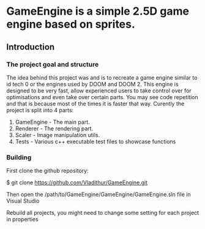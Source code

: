 # GameEngine is a simple 2.5D game engine based on sprites.
## Introduction
### The project goal and structure
The idea behind this project was and is to recreate a game engine similar to id tech 0 or the engines used by DOOM and DOOM 2. This engine is designed to be very fast, allow experienced users to take control over for optimisations and even take over certain parts. You may see code repetition and that is because most of the times it is faster that way.
Curently the project is split into 4 parts:
1. GameEngine - The main part.
2. Renderer - The rendering part.
3. Scaler - Image manipulation utils.
4. Tests - Various c++ executable test files to showcase functions

### Building
First clone the github repository:

$ git clone https://github.com/Vladithur/GameEngine.git

Then open the /path/to/GameEngine/GameEngine/GameEngine.sln file in Visual Studio

Rebuild all projects, you might need to change some setting for each project in properties

###
